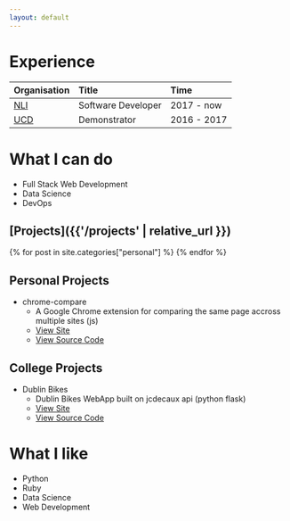 ```yaml
---
layout: default
---
```



# Experience

| Organisation                  | Title              | Time        |
|:------------------------------|:-------------------|:------------|
| [NLI](https://www.nli.ie)     | Software Developer | 2017 - now  |
| [UCD](https://www.cs.ucd.ie/) | Demonstrator       | 2016 - 2017 |


# What I can do

* Full Stack Web Development
* Data Science
* DevOps



## [Projects]({{'/projects' | relative_url }})

{% for post in site.categories["personal"] %}
{% endfor %}

## Personal Projects
* chrome-compare  
  * A Google Chrome extension for comparing the same page accross multiple sites (js) 
  * [View Site](https://chrome.google.com/webstore/detail/chrome-compare/fbojbhlkngpihcjhjhadacdfikocgjfe) 
  * [View Source Code](https://github.com/ConorSheehan1/chrome-compare)

## College Projects
* Dublin Bikes
  * Dublin Bikes WebApp built on jcdecaux api (python flask)
  * [View Site](https://dubbikesmap-api-heroku.herokuapp.com/)
  * [View Source Code](https://github.com/ConorSheehan1/dublin_bikes)


# What I like

* Python
* Ruby
* Data Science
* Web Development
